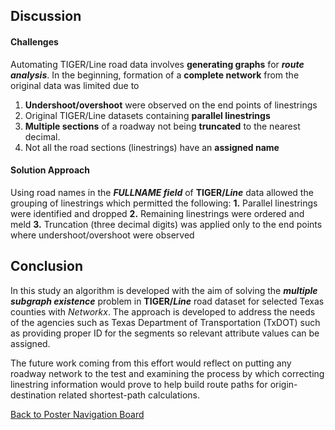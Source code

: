 ## Discussion

#### Challenges
Automating TIGER/Line road data involves **generating graphs** for **_route analysis_**. In the beginning, formation of a **complete network** from the original data was limited due to 
1. **Undershoot/overshoot** were observed on the end points of linestrings
2. Original TIGER/Line datasets containing **parallel linestrings**
3. **Multiple sections** of a roadway not being **truncated** to the nearest decimal.
4. Not all the road sections (linestrings) have an **assigned name**

#### Solution Approach

Using road names in the **_FULLNAME field_** of **TIGER/_Line_** data allowed the grouping of linestrings which permitted the following:
**1.** Parallel linestrings were identified and dropped
**2.** Remaining linestrings were ordered and meld
**3.** Truncation (three decimal digits) was applied only to the end points where undershoot/overshoot were observed


## Conclusion
In this study an algorithm is developed with the aim of solving the **_multiple subgraph existence_** problem in **TIGER/_Line_** road dataset for selected Texas counties with *Networkx*. The approach is developed to address the needs of the agencies such as Texas Department of Transportation (TxDOT) such as providing proper ID for the segments so relevant attribute values can be assigned.

The future work coming from this effort would reflect on putting any roadway network to the test and examining the process by which correcting linestring information would prove to help build route paths for origin-destination related shortest-path calculations.



[Back to Poster Navigation Board](./README.md#Outline)

